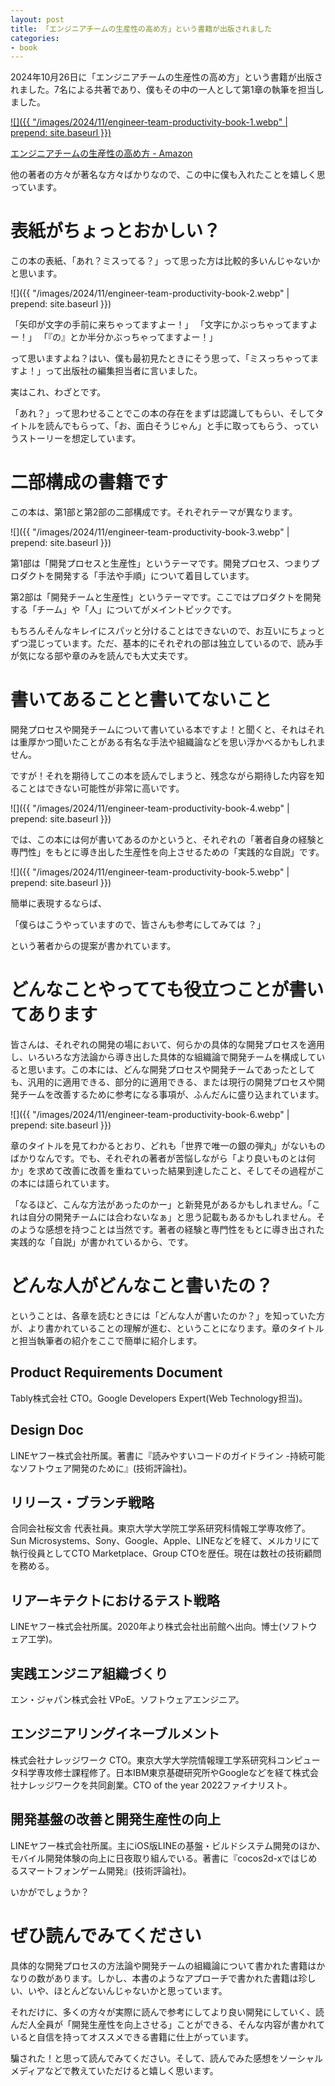 ```yaml
---
layout: post
title: 「エンジニアチームの生産性の高め方」という書籍が出版されました
categories:
- book
---
```


2024年10月26日に「エンジニアチームの生産性の高め方」という書籍が出版されました。7名による共著であり、僕もその中の一人として第1章の執筆を担当しました。


[![]({{ "/images/2024/11/engineer-team-productivity-book-1.webp" | prepend: site.baseurl }})](https://amzn.to/3CgCTNt)


[エンジニアチームの生産性の高め方 - Amazon](https://amzn.to/3CgCTNt)

他の著者の方々が著名な方々ばかりなので、この中に僕も入れたことを嬉しく思っています。
# 表紙がちょっとおかしい？

この本の表紙、「あれ？ミスってる？」って思った方は比較的多いんじゃないかと思います。


![]({{ "/images/2024/11/engineer-team-productivity-book-2.webp" | prepend: site.baseurl }})


「矢印が文字の手前に来ちゃってますよー！」
「文字にかぶっちゃってますよー！」
「『の』とか半分かぶっちゃってますよー！」

って思いますよね？はい、僕も最初見たときにそう思って、「ミスっちゃってますよ！」って出版社の編集担当者に言いました。

実はこれ、わざとです。

「あれ？」って思わせることでこの本の存在をまずは認識してもらい、そしてタイトルを読んでもらって、「お、面白そうじゃん」と手に取ってもらう、っていうストーリーを想定しています。

# 二部構成の書籍です

この本は、第1部と第2部の二部構成です。それぞれテーマが異なります。


![]({{ "/images/2024/11/engineer-team-productivity-book-3.webp" | prepend: site.baseurl }})


第1部は「開発プロセスと生産性」というテーマです。開発プロセス、つまりプロダクトを開発する「手法や手順」について着目しています。

第2部は「開発チームと生産性」というテーマです。ここではプロダクトを開発する「チーム」や「人」についてがメイントピックです。

もちろんそんなキレイにスパッと分けることはできないので、お互いにちょっとずつ混じっています。ただ、基本的にそれぞれの部は独立しているので、読み手が気になる部や章のみを読んでも大丈夫です。
# 書いてあることと書いてないこと

開発プロセスや開発チームについて書いている本ですよ！と聞くと、それはそれは重厚かつ聞いたことがある有名な手法や組織論などを思い浮かべるかもしれません。

ですが！それを期待してこの本を読んでしまうと、残念ながら期待した内容を知ることはできない可能性が非常に高いです。


![]({{ "/images/2024/11/engineer-team-productivity-book-4.webp" | prepend: site.baseurl }})


では、この本には何が書いてあるのかというと、それぞれの「著者自身の経験と専門性」をもとに導き出した生産性を向上させるための「実践的な自説」です。


![]({{ "/images/2024/11/engineer-team-productivity-book-5.webp" | prepend: site.baseurl }})


簡単に表現するならば、

「僕らはこうやっていますので、皆さんも参考にしてみては ？」

という著者からの提案が書かれています。
# どんなことやってても役立つことが書いてあります

皆さんは、それぞれの開発の場において、何らかの具体的な開発プロセスを適用し、いろいろな方法論から導き出した具体的な組織論で開発チームを構成していると思います。この本には、どんな開発プロセスや開発チームであったとしても、汎用的に適用できる、部分的に適用できる、または現行の開発プロセスや開発チームを改善するために参考になる事項が、ふんだんに盛り込まれています。


![]({{ "/images/2024/11/engineer-team-productivity-book-6.webp" | prepend: site.baseurl }})


章のタイトルを見てわかるとおり、どれも「世界で唯一の銀の弾丸」がないものばかりなんです。でも、それぞれの著者が苦悩しながら「より良いものとは何か」を求めて改善に改善を重ねていった結果到達したこと、そしてその過程がこの本には語られています。

「なるほど、こんな方法があったのかー」と新発見があるかもしれません。「これは自分の開発チームには合わないなぁ」と思う記載もあるかもしれません。そのような感想を持つことは当然です。著者の経験と専門性をもとに導き出された実践的な「自説」が書かれているから、です。
# どんな人がどんなこと書いたの？

ということは、各章を読むときには「どんな人が書いたのか？」を知っていた方が、より書かれていることの理解が進む、ということになります。章のタイトルと担当執筆者の紹介をここで簡単に紹介します。
## Product Requirements Document

Tably株式会社 CTO。Google Developers Expert(Web Technology担当)。
## Design Doc

LINEヤフー株式会社所属。著書に『読みやすいコードのガイドライン -持続可能なソフトウェア開発のために』(技術評論社)。
## リリース・ブランチ戦略

合同会社桜文舎 代表社員。東京大学大学院工学系研究科情報工学専攻修了。Sun Microsystems、Sony、Google、Apple、LINEなどを経て、メルカリにて執行役員としてCTO Marketplace、Group CTOを歴任。現在は数社の技術顧問を務める。
## リアーキテクトにおけるテスト戦略

LINEヤフー株式会社所属。2020年より株式会社出前館へ出向。博士(ソフトウェア工学)。
## 実践エンジニア組織づくり

エン・ジャパン株式会社 VPoE。ソフトウェアエンジニア。
## エンジニアリングイネーブルメント

株式会社ナレッジワーク CTO。東京大学大学院情報理工学系研究科コンピュータ科学専攻修士課程修了。日本IBM東京基礎研究所やGoogleなどを経て株式会社ナレッジワークを共同創業。CTO of the year 2022ファイナリスト。
## 開発基盤の改善と開発生産性の向上

LINEヤフー株式会社所属。主にiOS版LINEの基盤・ビルドシステム開発のほか、モバイル開発体験の向上に日夜取り組んでいる。著書に『cocos2d-xではじめるスマートフォンゲーム開発』(技術評論社)。

いかがでしょうか？
# ぜひ読んでみてください

具体的な開発プロセスの方法論や開発チームの組織論について書かれた書籍はかなりの数があります。しかし、本書のようなアプローチで書かれた書籍は珍しい、いや、ほとんどないんじゃないかと思っています。

それだけに、多くの方々が実際に読んで参考にしてより良い開発にしていく、読んだ人全員が「開発生産性を向上させる」ことができる、そんな内容が書かれていると自信を持ってオススメできる書籍に仕上がっています。

騙された！と思って読んでみてください。そして、読んでみた感想をソーシャルメディアなどで教えていただけると嬉しく思います。

